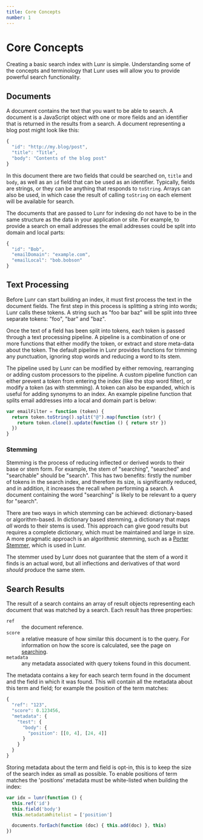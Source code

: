```yaml
---
title: Core Concepts
number: 1
---
```


# Core Concepts

Creating a basic search index with Lunr is simple. Understanding some of the concepts and terminology that Lunr uses will allow you to provide powerful search functionality.

## Documents

A document contains the text that you want to be able to search. A document is a JavaScript object with one or more fields and an identifier that is returned in the results from a search. A document representing a blog post might look like this:

```javascript
{
  "id": "http://my.blog/post",
  "title": "Title",
  "body": "Contents of the blog post"
}
```

In this document there are two fields that could be searched on, `title` and `body`, as well as an `id` field that can be used as an identifier. Typically, fields are strings, or they can be anything that responds to `toString`. Arrays can also be used, in which case the result of calling `toString` on each element will be available for search.

The documents that are passed to Lunr for indexing do not have to be in the same structure as the data in your application or site. For example, to provide a search on email addresses the email addresses could be split into domain and local parts:

```javascript
{
  "id": "Bob",
  "emailDomain": "example.com",
  "emailLocal": "bob.bobson"
}
```

## Text Processing

Before Lunr can start building an index, it must first process the text in the document fields. The first step in this process is splitting a string into words; Lunr calls these tokens. A string such as "foo bar baz" will be split into three separate tokens: "foo", "bar" and "baz".

Once the text of a field has been split into tokens, each token is passed through a text processing pipeline. A pipeline is a combination of one or more functions that either modify the token, or extract and store meta-data about the token. The default pipeline in Lunr provides functions for trimming any punctuation, ignoring stop words and reducing a word to its stem.

The pipeline used by Lunr can be modified by either removing, rearranging or adding custom processors to the pipeline. A custom pipeline function can either prevent a token from entering the index (like the stop word filter), or modify a token (as with stemming). A token can also be expanded, which is  useful for adding synonyms to an index. An example pipeline function that splits email addresses into a local and domain part is below:

```javascript
var emailFilter = function (token) {
  return token.toString().split("@").map(function (str) {
    return token.clone().update(function () { return str })
  })
}
```

### Stemming

Stemming is the process of reducing inflected or derived words to their base or stem form. For example, the stem of "searching", "searched" and "searchable" should be "search". This has two benefits: firstly the number of tokens in the search index, and therefore its size, is significantly reduced, and in addition, it increases the recall when performing a search. A document containing the word "searching" is likely to be relevant to a query for "search".

There are two ways in which stemming can be achieved: dictionary-based or algorithm-based. In dictionary based stemming, a dictionary that maps _all_ words to their stems is used. This approach can give good results but requires a complete dictionary, which must be maintained and large in size. A more pragmatic approach is an algorithmic stemming, such as a [Porter Stemmer](https://tartarus.org/martin/PorterStemmer/), which is used in Lunr.

The stemmer used by Lunr does not guarantee that the stem of a word it finds is an actual word, but all inflections and derivatives of that word _should_ produce the same stem.

## Search Results

The result of a search contains an array of result objects representing each document that was matched by a search. Each result has three properties:

<dl>
  <div>
    <dt><code>ref</code></dt>
    <dd>the document reference.</dd>
  </div>

  <div>
    <dt><code>score</code></dt>
    <dd>a relative measure of how similar this document is to the query. For information on how the score is calculated, see the page on <a href="/guides/searching.html">searching</a>.
  </div>

  <div>
    <dt><code>metadata</code></dt>
    <dd>any metadata associated with query tokens found in this document.</dd>
  </div>
</dl>

The metadata contains a key for each search term found in the document and the field in which it was found. This will contain all the metadata about this term and field; for example the position of the term matches:

```javascript
{
  "ref": "123",
  "score": 0.123456,
  "metadata": {
    "test": {
      "body": {
        "position": [[0, 4], [24, 4]]
      }
    }
  }
}
```

Storing metadata about the term and field is opt-in, this is to keep the size of the search index as small as possible. To enable positions of term matches the 'positions' metadata must be white-listed when building the index:

```javascript
var idx = lunr(function () {
  this.ref('id')
  this.field('body')
  this.metadataWhitelist = ['position']

  documents.forEach(function (doc) { this.add(doc) }, this)
})
```
